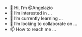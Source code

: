 - 👋 Hi, I’m @Angelazio
- 👀 I’m interested in ...
- 🌱 I’m currently learning ...
- 💞️ I’m looking to collaborate on ...
- 📫 How to reach me ...

<!---
Angelazio/Angelazio is a ✨ special ✨ repository because its `README.md` (this file) appears on your GitHub profile.
You can click the Preview link to take a look at your changes.
--->
